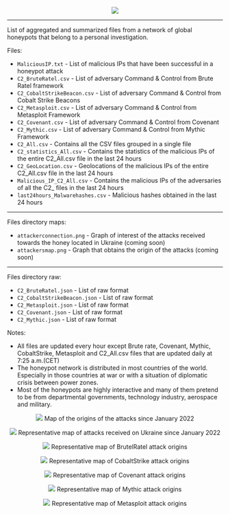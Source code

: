 <p align="center">
  <img src="https://user-images.githubusercontent.com/29124284/180993282-2bac97c5-f9a8-4bb8-ba9a-8dcfe4116c57.JPG"/>
</p>

---

List of aggregated and summarized files from a network of global honeypots that belong to a personal investigation.

Files:
  * `MaliciousIP.txt` - List of malicious IPs that have been successful in a honeypot attack
  * `C2_BruteRatel.csv` - List of adversary Command & Control from Brute Ratel framework
  * `C2_CobaltStrikeBeacon.csv` - List of adversary Command & Control from Cobalt Strike Beacons
  * `C2_Metasploit.csv` - List of adversary Command & Control from Metasploit Framework
  * `C2_Covenant.csv` - List of adversary Command & Control from Covenant
  * `C2_Mythic.csv` - List of adversary Command & Control from Mythic Framework  
  * `C2_All.csv` - Contains all the CSV files grouped in a single file
  * `C2_statistics_All.csv` - Contains the statistics of the malicious IPs of the entire C2_All.csv file in the last 24 hours
  * `C2_GeoLocation.csv` - Geolocations of the malicious IPs of the entire C2_All.csv file in the last 24 hours
  * `Malicious_IP_C2_All.csv` - Contains the malicious IPs of the adversaries of all the C2_ files in  the last 24 hours
  * `last24hours_Malwarehashes.csv` - Malicious hashes obtained in the last 24 hours

---
Files directory maps:
  * `attackerconnection.png` - Graph of interest of the attacks received towards the honey located in Ukraine (coming soon)
  * `attackersmap.png` - Graph that obtains the origin of the attacks (coming soon)


---
Files directory raw:
  * `C2_BruteRatel.json` - List of raw format
  * `C2_CobaltStrikeBeacon.json` - List of raw format 
  * `C2_Metasploit.json` - List of raw format
  * `C2_Covenant.json` - List of raw format
  * `C2_Mythic.json` - List of raw format

  
Notes:
 * All files are updated every hour except Brute rate, Covenant, Mythic, CobaltStrike, Metasploit and C2_All.csv files that are updated daily at 7:25 a.m.(CET)
 * The honeypot network is distributed in most countries of the world. Especially in those countries at war or with a situation of diplomatic crisis between power zones.
 * Most of the honeypots are highly interactive and many of them pretend to be from departmental governments, technology industry, aerospace and military.

<p align="center">
  <img src="https://raw.githubusercontent.com/conexioninversa/MalwareIntel/main/maps/attackersmap.png"/>
Map of the origins of the attacks since January 2022
</p>

<p align="center">
  <img src="https://raw.githubusercontent.com/conexioninversa/MalwareIntel/main/maps/attackerconnection.png"/>
Representative map of attacks received on Ukraine since January 2022
</p>

<p align="center">
  <img src="https://raw.githubusercontent.com/conexioninversa/MalwareIntel/main/maps/BruteRatelsource.png"/>
Representative map of BrutelRatel attack origins
</p>

<p align="center">
  <img src="https://raw.githubusercontent.com/conexioninversa/MalwareIntel/main/maps/Cobaltsource.png"/>
Representative map of CobaltStrike attack origins
</p>

<p align="center">
  <img src="https://raw.githubusercontent.com/conexioninversa/MalwareIntel/main/maps/Covenantsource.png"/>
Representative map of Covenant attack origins
</p>

<p align="center">
  <img src="https://raw.githubusercontent.com/conexioninversa/MalwareIntel/main/maps/Mythicsource.png"/>
Representative map of Mythic attack origins
</p>

<p align="center">
  <img src="https://raw.githubusercontent.com/conexioninversa/MalwareIntel/main/maps/Metasploitsource.png"/>
Representative map of Metasploit attack origins
</p>
